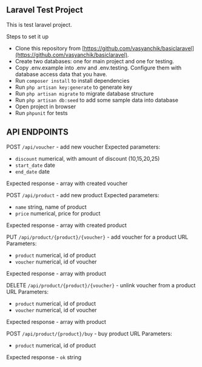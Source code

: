 ## Laravel Test Project

This is test laravel project.

Steps to set it up

- Clone this repository from [https://github.com/vasyanchik/basiclaravel](https://github.com/vasyanchik/basiclaravel).
- Create two databases: one for main project and one for testing.
- Copy .env.example into .env and .env.testing. Configure them with database access data that you have.
- Run `composer install` to install dependencies
- Run `php artisan key:generate` to generate key
- Run `php artisan migrate` to migrate database structure
- Run `php artisan db:seed` to add some sample data into database
- Open project in browser
- Run `phpunit` for tests


## API ENDPOINTS
POST `/api/voucher` - add new voucher
Expected parameters: 
- `discount` numerical, with amount of discount (10,15,20,25)
- `start_date` date
- `end_date` date

Expected response - array with created voucher
 

POST `/api/product` - add new product
Expected parameters:
- `name` string, name of product
- `price` numerical, price for product

Expected response - array with created product

PUT `/api/product/{product}/{voucher}` - add voucher for a product
URL Parameters:
- `product` numerical, id of product
- `voucher` numerical, id of voucher

Expected response - array with product

DELETE `/api/product/{product}/{voucher}` - unlink voucher from a product
URL Parameters:
- `product` numerical, id of product
- `voucher` numerical, id of voucher

Expected response - array with product

POST `/api/product/{product}/buy` - buy product
URL Parameters:
- `product` numerical, id of product

Expected response - `ok` string


